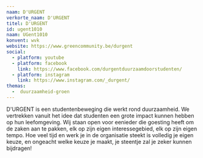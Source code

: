 ```yaml
---
naam: D'URGENT
verkorte_naam: D'URGENT
titel: D'URGENT
id: ugent1010
naam: UGent1010
konvent: wvk
website: https://www.greencommunity.be/durgent
social:
  - platform: youtube
  - platform: facebook
    link: https://www.facebook.com/durgentduurzaamdoorstudenten/
  - platform: instagram
    link: https://www.instagram.com/_durgent/
themas:
  -  duurzaamheid-groen
---
```

D'URGENT is een studentenbeweging die werkt rond duurzaamheid. We vertrekken vanuit het idee dat studenten een grote impact kunnen hebben op hun leefomgeving.
Wij staan open voor eenieder die goesting heeft om de zaken aan te pakken, elk op zijn eigen interessegebied, elk op zijn eigen tempo. Hoe veel tijd en werk je in de organisatie steekt is volledig je eigen keuze, en ongeacht welke keuze je maakt, je steentje zal je zeker kunnen bijdragen!
